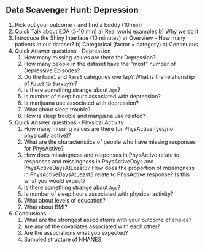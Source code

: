 ## Data Scavenger Hunt: Depression

1. Pick out your outcome - and find a buddy (10 min)
2. Quick Talk about EDA (5-10 min)
    a) Real world examples
    b) Why we do it
3. Introduce the Shiny Interface (10 minutes)
    a) Overview - How many patients in our dataset?
    b) Categorical (factor = category)
    c) Continuous
4. Quick Answer questions - Depression
    1. How many missing values are there for Depression?
    2. How many people in the dataset have the "most" number of Depressive Episodes?
    3. Do the `Race1` and `Race3` categories overlap? What is the relationship of `Race3` to `SurveyYr`?
    4. Is there something strange about `Age`?
    5. Is number of sleep hours associated with depression?
    6. Is marijuana use associated with depression?
    7. What about sleep trouble?
    8. How is sleep trouble and marijuana use related?
5. Quick Answer questions - Physical Activity
    1. How many missing values are there for PhysActive (yes/no physically active)?
    1. What are the characteristics of people who have missing responses for PhysActive?
    1. How does missingness and responses in PhysActive relate to responses and missingness in PhysActiveDays and PhysActiveDaysAtLeast3? How does the proportion of missingness in PhysActiveDaysAtLeast3 relate to PhysActive response? Is this what you would expect?
    1. Is there something strange about `Age`?
    1. Is number of sleep hours associated with physical activity?
    1. What about levels of education?
    1. What about BMI?
6. Conclusions
    1. What are the strongest associations with your outcome of choice?
    2. Are any of the covariates associated with each other?
    3. Are the associations what you expected?
    4. Sampled structure of NHANES
